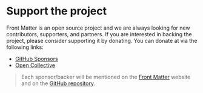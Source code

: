 # Support the project

Front Matter is an open source project and we are always looking for new contributors, supporters, and partners. If you are interested in backing the project, please consider supporting it by donating. You can donate at via the following links:

- [GitHub Sponsors](https://github.com/sponsors/estruyf)
- [Open Collective](https://opencollective.com/frontmatter)

> Each sponsor/backer will be mentioned on the [Front Matter](https://frontmatter.codes) website and on the [GitHub repository](https://github.com/estruyf/vscode-front-matter).
